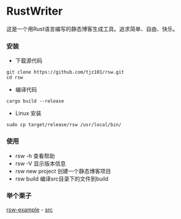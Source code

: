 # RustWriter
这是一个用Rust语言编写的静态博客生成工具。追求简单、自由、快乐。

### 安装
- 下载源代码
```
git clone https://github.com/tjz101/rsw.git
cd rsw
```
- 编译代码
```
cargo build --release
```
- Linux 安装
```
sudo cp target/release/rsw /usr/local/bin/
```

### 使用

- rsw -h 查看帮助
- rsw -V 显示版本信息
- rsw new project 创建一个静态博客项目
- rsw build 编译src目录下的文件到build

### 举个栗子
[rsw-example](http://dev-tang.gitee.io/pages/rsw-example/) - [src](https://github.com/tjz103/rsw-example)
